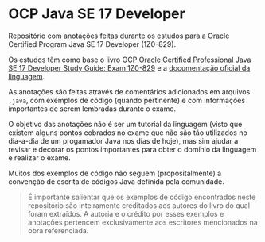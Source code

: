 # OCP Java SE 17 Developer

Repositório com anotações feitas durante os estudos para a Oracle Certified Program Java SE 17 Developer (1Z0-829).

Os estudos têm como base o livro [OCP Oracle Certified Professional Java SE 17 Developer Study Guide: Exam 1Z0-829](https://www.amazon.com/Oracle-Certified-Professional-Developer-Study/dp/1119864585) e a [documentação oficial da linguagem](https://docs.oracle.com/en/java/javase/17/docs/api/index.html).

As anotações são feitas através de comentários adicionados em arquivos `.java`, com exemplos de código (quando pertinente) e com informações importantes de serem lembradas durante o exame. 

O objetivo das anotações não é ser um tutorial da linguagem (visto que existem alguns pontos cobrados no exame que não são tão utilizados no dia-a-dia de um progamador Java nos dias de hoje), mas sim ajudar a revisar e decorar os pontos importantes para obter o domínio da linguagem e realizar o exame. 

Muitos dos exemplos de código não seguem (propositalmente) a convenção de escrita de códigos Java definida pela comunidade.

> É importante salientar que os exemplos de código encontrados neste repositório são inteiramente creditados aos autores do livro do qual foram extraídos. A autoria e o crédito por esses exemplos e anotações pertencem exclusivamente aos escritores mencionados na obra referenciada.
